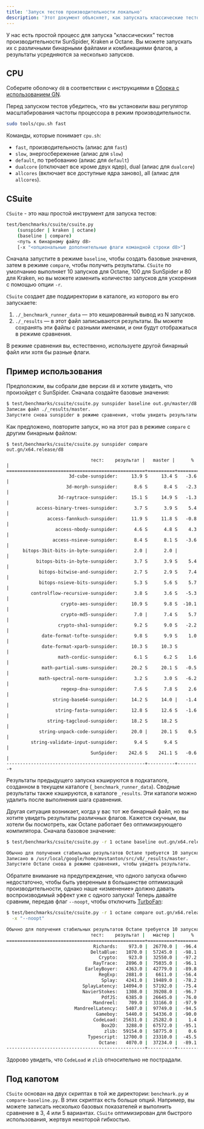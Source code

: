 ```yaml
---
title: 'Запуск тестов производительности локально'
description: 'Этот документ объясняет, как запускать классические тестовые наборы в d8.'
---
```

У нас есть простой процесс для запуска "классических" тестов производительности SunSpider, Kraken и Octane. Вы можете запускать их с различными бинарными файлами и комбинациями флагов, а результаты усредняются за несколько запусков.

## CPU

Соберите оболочку `d8` в соответствии с инструкциями в [Сборка с использованием GN](/docs/build-gn).

Перед запуском тестов убедитесь, что вы установили ваш регулятор масштабирования частоты процессора в режим производительности.

```bash
sudo tools/cpu.sh fast
```

Команды, которые понимает `cpu.sh`:

- `fast`, производительность (алиас для `fast`)
- `slow`, энергосбережение (алиас для `slow`)
- `default`, по требованию (алиас для `default`)
- `dualcore` (отключает все кроме двух ядер), dual (алиас для `dualcore`)
- `allcores` (включает все доступные ядра заново), all (алиас для `allcores`).

## CSuite

`CSuite` - это наш простой инструмент для запуска тестов:

```bash
test/benchmarks/csuite/csuite.py
    (sunspider | kraken | octane)
    (baseline | compare)
    <путь к бинарному файлу d8>
    [-x "<опциональные дополнительные флаги командной строки d8>"]
```

Сначала запустите в режиме `baseline`, чтобы создать базовые значения, затем в режиме `compare`, чтобы получить результаты. `CSuite` по умолчанию выполняет 10 запусков для Octane, 100 для SunSpider и 80 для Kraken, но вы можете изменить количество запусков для ускорения с помощью опции `-r`.

`CSuite` создает две поддиректории в каталоге, из которого вы его запускаете:

1. `./_benchmark_runner_data` — это кешированный вывод из N запусков.
1. `./_results` — в этот файл записываются результаты. Вы можете сохранять эти
  файлы с разными именами, и они будут отображаться в режиме сравнения.

В режиме сравнения вы, естественно, используете другой бинарный файл или хотя бы разные флаги.

## Пример использования

Предположим, вы собрали две версии `d8` и хотите увидеть, что произойдет с SunSpider. Сначала создайте базовые значения:

```bash
$ test/benchmarks/csuite/csuite.py sunspider baseline out.gn/master/d8
Записан файл ./_results/master.
Запустите снова sunspider в режиме сравнения, чтобы увидеть результаты.
```

Как предложено, повторите запуск, но на этот раз в режиме `compare` с другим бинарным файлом:

```
$ test/benchmarks/csuite/csuite.py sunspider compare out.gn/x64.release/d8

                               тест:    результат |   master |      % |
===================================================+==========+========+
                       3d-cube-sunspider:     13.9 S     13.4 S   -3.6 |
                      3d-morph-sunspider:      8.6 S      8.4 S   -2.3 |
                   3d-raytrace-sunspider:     15.1 S     14.9 S   -1.3 |
           access-binary-trees-sunspider:      3.7 S      3.9 S    5.4 |
               access-fannkuch-sunspider:     11.9 S     11.8 S   -0.8 |
                  access-nbody-sunspider:      4.6 S      4.8 S    4.3 |
                 access-nsieve-sunspider:      8.4 S      8.1 S   -3.6 |
      bitops-3bit-bits-in-byte-sunspider:      2.0 |      2.0 |        |
           bitops-bits-in-byte-sunspider:      3.7 S      3.9 S    5.4 |
            bitops-bitwise-and-sunspider:      2.7 S      2.9 S    7.4 |
            bitops-nsieve-bits-sunspider:      5.3 S      5.6 S    5.7 |
         controlflow-recursive-sunspider:      3.8 S      3.6 S   -5.3 |
                    crypto-aes-sunspider:     10.9 S      9.8 S  -10.1 |
                    crypto-md5-sunspider:      7.0 |      7.4 S    5.7 |
                   crypto-sha1-sunspider:      9.2 S      9.0 S   -2.2 |
             date-format-tofte-sunspider:      9.8 S      9.9 S    1.0 |
             date-format-xparb-sunspider:     10.3 S     10.3 S        |
                   math-cordic-sunspider:      6.1 S      6.2 S    1.6 |
             math-partial-sums-sunspider:     20.2 S     20.1 S   -0.5 |
            math-spectral-norm-sunspider:      3.2 S      3.0 S   -6.2 |
                    regexp-dna-sunspider:      7.6 S      7.8 S    2.6 |
                 string-base64-sunspider:     14.2 S     14.0 |   -1.4 |
                  string-fasta-sunspider:     12.8 S     12.6 S   -1.6 |
               string-tagcloud-sunspider:     18.2 S     18.2 S        |
            string-unpack-code-sunspider:     20.0 |     20.1 S    0.5 |
         string-validate-input-sunspider:      9.4 S      9.4 S        |
                               SunSpider:    242.6 S    241.1 S   -0.6 |
---------------------------------------------------+----------+--------+
```

Результаты предыдущего запуска кэшируются в подкаталоге, созданном в текущем каталоге (`_benchmark_runner_data`). Сводные результаты также кэшируются, в каталоге `_results`. Эти каталоги можно удалить после выполнения шага сравнения.

Другая ситуация возникает, когда у вас тот же бинарный файл, но вы хотите увидеть результаты различных флагов. Кажется скучным, вы хотели бы посмотреть, как Octane работает без оптимизирующего компилятора. Сначала базовое значение:

```bash
$ test/benchmarks/csuite/csuite.py -r 1 octane baseline out.gn/x64.release/d8

Обычно для получения стабильных результатов Octane требуется 10 запусков.
Записано в /usr/local/google/home/mvstanton/src/v8/_results/master.
Запустите Octane снова в режиме сравнения, чтобы увидеть результаты.
```

Обратите внимание на предупреждение, что одного запуска обычно недостаточно, чтобы быть уверенным в большинстве оптимизаций производительности, однако наше «изменение» должно давать воспроизводимый эффект уже с одного запуска! Теперь давайте сравним, передав флаг `--noopt`, чтобы отключить [TurboFan](/docs/turbofan):

```bash
$ test/benchmarks/csuite/csuite.py -r 1 octane compare out.gn/x64.release/d8 \
  -x "--noopt"

Обычно для получения стабильных результатов Octane требуется 10 запусков.
                               тест:    результат |   мастер |      % |
===================================================+==========+========+
                                Richards:    973.0 |  26770.0 |  -96.4 |
                               DeltaBlue:   1070.0 |  57245.0 |  -98.1 |
                                  Crypto:    923.0 |  32550.0 |  -97.2 |
                                RayTrace:   2896.0 |  75035.0 |  -96.1 |
                             EarleyBoyer:   4363.0 |  42779.0 |  -89.8 |
                                  RegExp:   2881.0 |   6611.0 |  -56.4 |
                                   Splay:   4241.0 |  19489.0 |  -78.2 |
                            SplayLatency:  14094.0 |  57192.0 |  -75.4 |
                            NavierStokes:   1308.0 |  39208.0 |  -96.7 |
                                   PdfJS:   6385.0 |  26645.0 |  -76.0 |
                                Mandreel:    709.0 |  33166.0 |  -97.9 |
                         MandreelLatency:   5407.0 |  97749.0 |  -94.5 |
                                 Gameboy:   5440.0 |  54336.0 |  -90.0 |
                                CodeLoad:  25631.0 |  25282.0 |    1.4 |
                                   Box2D:   3288.0 |  67572.0 |  -95.1 |
                                    zlib:  59154.0 |  58775.0 |    0.6 |
                              Typescript:  12700.0 |  23310.0 |  -45.5 |
                                  Octane:   4070.0 |  37234.0 |  -89.1 |
---------------------------------------------------+----------+--------+
```

Здорово увидеть, что `CodeLoad` и `zlib` относительно не пострадали.

## Под капотом

`CSuite` основан на двух скриптах в той же директории: `benchmark.py` и `compare-baseline.py`. В этих скриптах есть больше опций. Например, вы можете записать несколько базовых показателей и выполнить сравнение в 3, 4 или 5 вариантах. `CSuite` оптимизирован для быстрого использования, жертвуя некоторой гибкостью.

